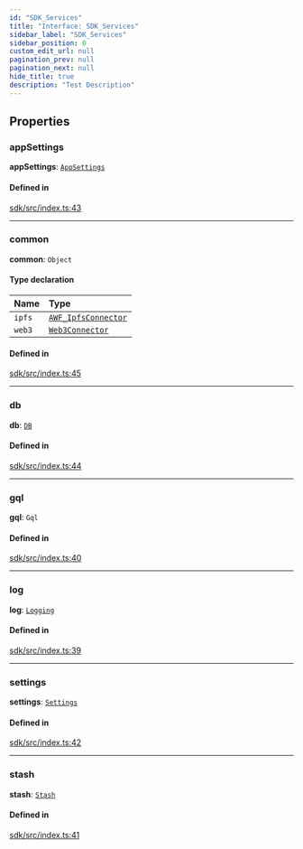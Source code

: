 ```yaml
---
id: "SDK_Services"
title: "Interface: SDK_Services"
sidebar_label: "SDK_Services"
sidebar_position: 0
custom_edit_url: null
pagination_prev: null
pagination_next: null
hide_title: true
description: "Test Description"
---
```


## Properties

### appSettings

 **appSettings**: [`AppSettings`](../classes/sdk.AppSettings.md)

#### Defined in

[sdk/src/index.ts:43](https://github.com/AKASHAorg/akasha-framework/blob/d370b59a/sdk/src/index.ts#L43)

___

### common

 **common**: `Object`

#### Type declaration

| Name | Type |
| :------ | :------ |
| `ipfs` | [`AWF_IpfsConnector`](../classes/sdk.AWF_IpfsConnector.md) |
| `web3` | [`Web3Connector`](../classes/sdk.Web3Connector.md) |

#### Defined in

[sdk/src/index.ts:45](https://github.com/AKASHAorg/akasha-framework/blob/d370b59a/sdk/src/index.ts#L45)

___

### db

 **db**: [`DB`](../classes/sdk.DB.md)

#### Defined in

[sdk/src/index.ts:44](https://github.com/AKASHAorg/akasha-framework/blob/d370b59a/sdk/src/index.ts#L44)

___

### gql

 **gql**: `Gql`

#### Defined in

[sdk/src/index.ts:40](https://github.com/AKASHAorg/akasha-framework/blob/d370b59a/sdk/src/index.ts#L40)

___

### log

 **log**: [`Logging`](../classes/sdk.Logging.md)

#### Defined in

[sdk/src/index.ts:39](https://github.com/AKASHAorg/akasha-framework/blob/d370b59a/sdk/src/index.ts#L39)

___

### settings

 **settings**: [`Settings`](../classes/sdk.Settings.md)

#### Defined in

[sdk/src/index.ts:42](https://github.com/AKASHAorg/akasha-framework/blob/d370b59a/sdk/src/index.ts#L42)

___

### stash

 **stash**: [`Stash`](../classes/sdk.Stash.md)

#### Defined in

[sdk/src/index.ts:41](https://github.com/AKASHAorg/akasha-framework/blob/d370b59a/sdk/src/index.ts#L41)
